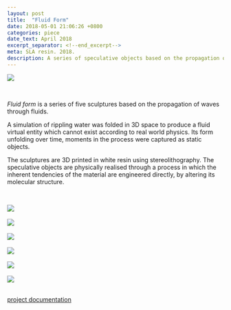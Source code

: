 ```yaml
---
layout: post
title:  "Fluid Form"
date: 2018-05-01 21:06:26 +0800
categories: piece
date_text: April 2018
excerpt_separator: <!--end_excerpt-->
meta: SLA resin. 2018.
description: A series of speculative objects based on the propagation of waves through fluids.
---
```


![]({{site.baseurl}}/assets/img/fluid-form/im-group.jpg)

<br />

_Fluid form_ is a series of five sculptures based on the propagation of waves through fluids.

A simulation of rippling water was folded in 3D space to produce a fluid virtual entity which cannot exist according to real world physics. Its form unfolding over time, moments in the process were captured as static objects.

The sculptures are 3D printed in white resin using stereolithography. The speculative objects are physically realised through a process in which the inherent tendencies of the material are engineered directly, by altering its molecular structure.

<br />

![]({{site.baseurl}}/assets/img/fluid-form/im-1.jpg)
<br />
<br />
![]({{site.baseurl}}/assets/img/fluid-form/im-2.jpg)
<br />
<br />
![]({{site.baseurl}}/assets/img/fluid-form/im-3.jpg)
<br />
<br />
![]({{site.baseurl}}/assets/img/fluid-form/im-4.jpg)
<br />
<br />
![]({{site.baseurl}}/assets/img/fluid-form/im-5.jpg)
<br />
<br />
![]({{site.baseurl}}/assets/img/fluid-form/im-6.jpg)
<br />
<br />
<div class="pagination older-post"><a href="{{site.baseurl}}/assets/pdf/fluid-form-docs.pdf">project documentation<data data-icon="ei-arrow-down"></data></a></div>
